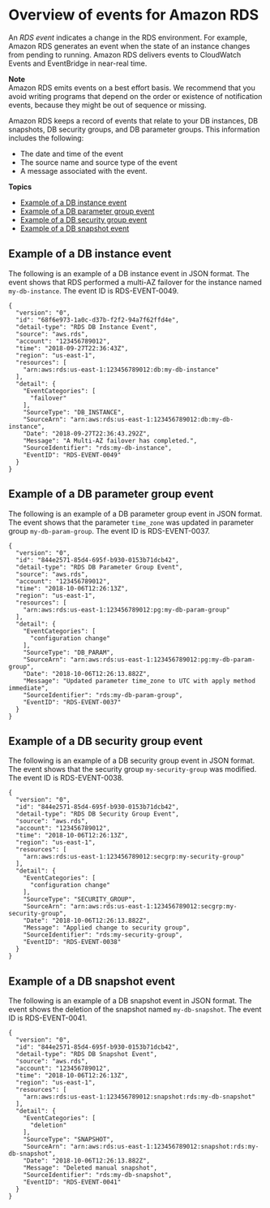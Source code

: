 # Overview of events for Amazon RDS<a name="rds-cloudwatch-events.sample"></a>

An *RDS event* indicates a change in the RDS environment\. For example, Amazon RDS generates an event when the state of an instance changes from pending to running\. Amazon RDS delivers events to CloudWatch Events and EventBridge in near\-real time\.

**Note**  
Amazon RDS emits events on a best effort basis\. We recommend that you avoid writing programs that depend on the order or existence of notification events, because they might be out of sequence or missing\. 

Amazon RDS keeps a record of events that relate to your DB instances, DB snapshots, DB security groups, and DB parameter groups\. This information includes the following: 
+ The date and time of the event
+ The source name and source type of the event
+ A message associated with the event\.

**Topics**
+ [Example of a DB instance event](#rds-cloudwatch-events.db-instances)
+ [Example of a DB parameter group event](#rds-cloudwatch-events.db-parameter-groups)
+ [Example of a DB security group event](#rds-cloudwatch-events.db-security-groups)
+ [Example of a DB snapshot event](#rds-cloudwatch-events.db-snapshots)

## Example of a DB instance event<a name="rds-cloudwatch-events.db-instances"></a>

The following is an example of a DB instance event in JSON format\. The event shows that RDS performed a multi\-AZ failover for the instance named `my-db-instance`\. The event ID is RDS\-EVENT\-0049\.

```
{
  "version": "0",
  "id": "68f6e973-1a0c-d37b-f2f2-94a7f62ffd4e",
  "detail-type": "RDS DB Instance Event",
  "source": "aws.rds",
  "account": "123456789012",
  "time": "2018-09-27T22:36:43Z",
  "region": "us-east-1",
  "resources": [
    "arn:aws:rds:us-east-1:123456789012:db:my-db-instance"
  ],
  "detail": {
    "EventCategories": [
      "failover"
    ],
    "SourceType": "DB_INSTANCE",
    "SourceArn": "arn:aws:rds:us-east-1:123456789012:db:my-db-instance",
    "Date": "2018-09-27T22:36:43.292Z",
    "Message": "A Multi-AZ failover has completed.",
    "SourceIdentifier": "rds:my-db-instance",
    "EventID": "RDS-EVENT-0049"
  }
}
```

## Example of a DB parameter group event<a name="rds-cloudwatch-events.db-parameter-groups"></a>

The following is an example of a DB parameter group event in JSON format\. The event shows that the parameter `time_zone` was updated in parameter group `my-db-param-group`\. The event ID is RDS\-EVENT\-0037\.

```
{
  "version": "0",
  "id": "844e2571-85d4-695f-b930-0153b71dcb42",
  "detail-type": "RDS DB Parameter Group Event",
  "source": "aws.rds",
  "account": "123456789012",
  "time": "2018-10-06T12:26:13Z",
  "region": "us-east-1",
  "resources": [
    "arn:aws:rds:us-east-1:123456789012:pg:my-db-param-group"
  ],
  "detail": {
    "EventCategories": [
      "configuration change"
    ],
    "SourceType": "DB_PARAM",
    "SourceArn": "arn:aws:rds:us-east-1:123456789012:pg:my-db-param-group",
    "Date": "2018-10-06T12:26:13.882Z",
    "Message": "Updated parameter time_zone to UTC with apply method immediate",
    "SourceIdentifier": "rds:my-db-param-group",
    "EventID": "RDS-EVENT-0037"
  }
}
```

## Example of a DB security group event<a name="rds-cloudwatch-events.db-security-groups"></a>

The following is an example of a DB security group event in JSON format\. The event shows that the security group `my-security-group` was modified\. The event ID is RDS\-EVENT\-0038\.

```
{
  "version": "0",
  "id": "844e2571-85d4-695f-b930-0153b71dcb42",
  "detail-type": "RDS DB Security Group Event",
  "source": "aws.rds",
  "account": "123456789012",
  "time": "2018-10-06T12:26:13Z",
  "region": "us-east-1",
  "resources": [
    "arn:aws:rds:us-east-1:123456789012:secgrp:my-security-group"
  ],
  "detail": {
    "EventCategories": [
      "configuration change"
    ],
    "SourceType": "SECURITY_GROUP",
    "SourceArn": "arn:aws:rds:us-east-1:123456789012:secgrp:my-security-group",
    "Date": "2018-10-06T12:26:13.882Z",
    "Message": "Applied change to security group",
    "SourceIdentifier": "rds:my-security-group",
    "EventID": "RDS-EVENT-0038"
  }
}
```

## Example of a DB snapshot event<a name="rds-cloudwatch-events.db-snapshots"></a>

The following is an example of a DB snapshot event in JSON format\. The event shows the deletion of the snapshot named `my-db-snapshot`\. The event ID is RDS\-EVENT\-0041\.

```
{
  "version": "0",
  "id": "844e2571-85d4-695f-b930-0153b71dcb42",
  "detail-type": "RDS DB Snapshot Event",
  "source": "aws.rds",
  "account": "123456789012",
  "time": "2018-10-06T12:26:13Z",
  "region": "us-east-1",
  "resources": [
    "arn:aws:rds:us-east-1:123456789012:snapshot:rds:my-db-snapshot"
  ],
  "detail": {
    "EventCategories": [
      "deletion"
    ],
    "SourceType": "SNAPSHOT",
    "SourceArn": "arn:aws:rds:us-east-1:123456789012:snapshot:rds:my-db-snapshot",
    "Date": "2018-10-06T12:26:13.882Z",
    "Message": "Deleted manual snapshot",
    "SourceIdentifier": "rds:my-db-snapshot",
    "EventID": "RDS-EVENT-0041"
  }
}
```